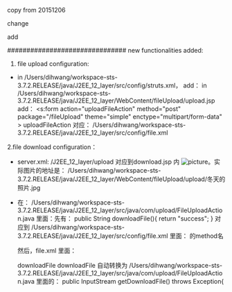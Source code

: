 copy from 20151206

change 

add 





###############################
new functionalities added:
1. file upload configuration:

- in /Users/dihwang/workspace-sts-3.7.2.RELEASE/java/J2EE_12_layer/src/config/struts.xml， 
	add：
	<include file="file.xml"></include>
  in /Users/dihwang/workspace-sts-3.7.2.RELEASE/java/J2EE_12_layer/WebContent/fileUpload/upload.jsp add：
	<s:form action="uploadFileAction" method="post" package="/fileUpload" theme="simple" enctype="multipart/form-data" >
  uploadFileAction 对应：
	/Users/dihwang/workspace-sts-3.7.2.RELEASE/java/J2EE_12_layer/src/config/file.xml

2.file download configuration：

- server.xml:
	<Context docBase="/Users/dihwang/workspace-sts-3.7.2.RELEASE/java/J2EE_12_layer/WebContent/fileUpload/upload" path="/J2EE_12_layer/upload"/>
	/J2EE_12_layer/upload 对应到download.jsp 内  	<img alt="picture" src="/J2EE_12_layer/upload/冬天的照片.jpg">。实际图片的地址是：
	/Users/dihwang/workspace-sts-3.7.2.RELEASE/java/J2EE_12_layer/WebContent/fileUpload/upload/冬天的照片.jpg

- 在： /Users/dihwang/workspace-sts-3.7.2.RELEASE/java/J2EE_12_layer/src/java/com/upload/FileUploadAction.java 里面：先有：
	public String downloadFile(){
		return "success";
	}
	对应到 /Users/dihwang/workspace-sts-3.7.2.RELEASE/java/J2EE_12_layer/src/config/file.xml 里面：
	<action name="downloadFileAction" class="com.upload.FileUploadAction" method="downloadFile">  的method名
	
	然后，file.xml 里面：
	<param name="inputName">downloadFile</param>
	downloadFile 自动转换为 /Users/dihwang/workspace-sts-3.7.2.RELEASE/java/J2EE_12_layer/src/java/com/upload/FileUploadAction.java 里面的：
	public InputStream getDownloadFile() throws Exception{
	




